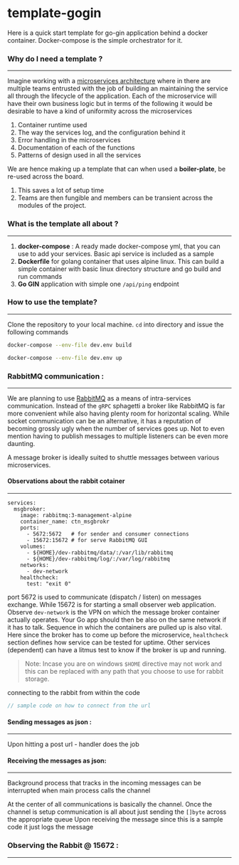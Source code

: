 # template-gogin
Here is a quick start template for go-gin application behind a docker container. Docker-compose is the simple orchestrator for it. 

### Why do I need a template ?
---- 

Imagine working with a [microservices architecture]() where in there are multiple teams entrusted with the job of building an maintaining the service all through the lifecycle of the application. Each of the microservice will have their own business logic but in terms of the following it would be desirable to have a kind of uniformity across the microservices 

1. Container runtime used 
2. The way the services log, and the configuration behind it 
3. Error handling in the microservices 
4. Documentation of each of the functions 
5. Patterns of design used in all the services 

We are hence making up a template that can when used a __boiler-plate__, be re-used across the board. 

1. This saves a lot of setup time 
2. Teams are then fungible and members can be transient across the modules of the project.

### What is the template all about ?
-----

1. __docker-compose__ : A ready made docker-compose yml, that you can use to add your services. Basic api service is included as a sample
2. __Dockerfile__ for golang container that uses alpine linux. This can build a simple container with basic linux directory structure and go build and run commands
3. __Go GIN__ application with simple one `/api/ping` endpoint


### How to use the template?
-----

Clone the repository to your local machine. `cd` into directory and issue the following commands 

```sh
docker-compose --env-file dev.env build
```

```sh 
docker-compose --env-file dev.env up
```

### RabbitMQ communication :
---

We are planning to use [RabbitMQ](https://www.rabbitmq.com/) as a means of intra-services communication. Instead of the `gRPC` sphagetti a broker like RabbitMQ is far more convenient while also having plenty room for horizontal scaling. While socket communication can be an alternative, it has a reputation of becoming grossly ugly when the number of services goes up. Not to even mention having to publish messages to multiple listeners can be even more daunting. 

A message broker is ideally suited to shuttle messages between various microservices. 

#### Observations about the rabbit cotainer  
----

```
services:
  msgbroker:
    image: rabbitmq:3-management-alpine
    container_name: ctn_msgbrokr
    ports:
      - 5672:5672   # for sender and consumer connections
      - 15672:15672 # for serve RabbitMQ GUI
    volumes:
      - ${HOME}/dev-rabbitmq/data/:/var/lib/rabbitmq
      - ${HOME}/dev-rabbitmq/log/:/var/log/rabbitmq
    networks:
      - dev-network
    healthcheck:
      test: "exit 0"
```

port 5672 is used to communicate (dispatch / listen) on messages exchange. While 15672 is for starting a small observer web application. Observe `dev-network` is the VPN on which the message broker container actually operates. Your Go app should then be also on the same network if it has to talk. 
Sequence in which the containers are pulled up is also vital. Here since the broker has to come up before the microservice, `healthcheck` section defines how service can be tested for uptime. Other services (dependent) can have a litmus test to know if the broker is up and running. 

> Note: Incase you are on windows `$HOME` directive may not work and this can be replaced with any path that you choose to use for rabbit storage. 


connecting to the rabbit from within the code 

```go
// sample code on how to connect from the url 
```

#### Sending messages as json :
---

Upon hitting a post url - handler does the job 


#### Receiving the messages as json:
------

Background process that tracks in the incoming messages
can be interrupted when main process calls the channel 


At the center of all communications is basically the channel. Once the channel is setup communication is all about just sending the `[]byte` across the appropriate queue
Upon receiving the message since this is a sample code it just logs the message 

### Observing the Rabbit @ 15672 :
----
